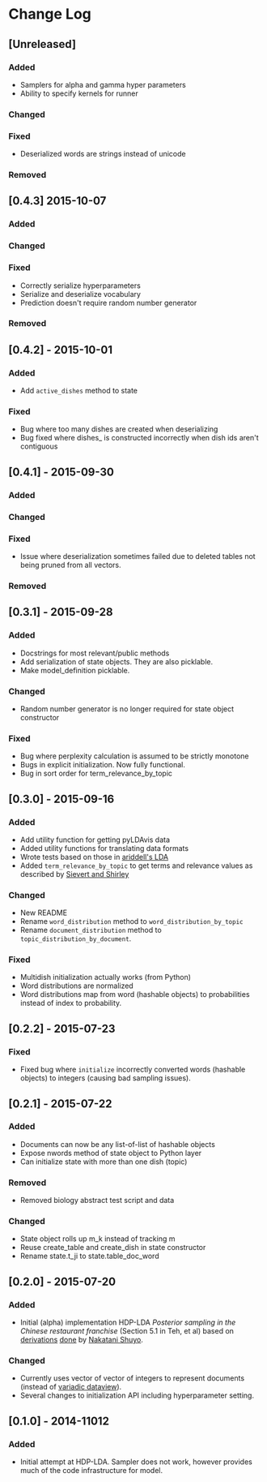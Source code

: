 # Change Log

## [Unreleased]
### Added
- Samplers for alpha and gamma hyper parameters
- Ability to specify kernels for runner

### Changed

### Fixed
- Deserialized words are strings instead of unicode

### Removed

## [0.4.3] 2015-10-07
### Added

### Changed

### Fixed
- Correctly serialize hyperparameters
- Serialize and deserialize vocabulary
- Prediction doesn't require random number generator

### Removed

## [0.4.2] - 2015-10-01
### Added
- Add `active_dishes` method to state

### Fixed
- Bug where too many dishes are created when deserializing
- Bug fixed where dishes_ is constructed incorrectly when dish ids aren't contiguous

## [0.4.1] - 2015-09-30
### Added

### Changed

### Fixed
- Issue where deserialization sometimes failed due to deleted tables not being pruned from all vectors.

### Removed

## [0.3.1] - 2015-09-28
### Added
- Docstrings for most relevant/public methods
- Add serialization of state objects. They are also picklable.
- Make model_definition picklable.

### Changed
- Random number generator is no longer required for state object constructor

### Fixed
- Bug where perplexity calculation is assumed to be strictly monotone
- Bugs in explicit initialization. Now fully functional.
- Bug in sort order for term_relevance_by_topic

## [0.3.0] - 2015-09-16
### Added
- Add utility function for getting pyLDAvis data
- Added utility functions for translating data formats
- Wrote tests based on those in [ariddell's LDA](https://github.com/ariddell/lda/tree/57f721b05ffbdec5cb11c2533f72aa1f9e6ed12d/lda/tests)
- Added `term_relevance_by_topic` to get terms and relevance values as described by [Sievert and Shirley](http://nlp.stanford.edu/events/illvi2014/papers/sievert-illvi2014.pdf)

### Changed
- New README
- Rename `word_distribution` method to `word_distribution_by_topic`
- Rename `document_distribution` method to `topic_distribution_by_document`.

### Fixed
- Multidish initialization actually works (from Python)
- Word distributions are normalized
- Word distributions map from word (hashable objects) to probabilities instead of index to probability.

## [0.2.2] - 2015-07-23
### Fixed
- Fixed bug where `initialize` incorrectly converted words (hashable objects) to integers (causing bad sampling issues).

## [0.2.1] - 2015-07-22
### Added
- Documents can now be any list-of-list of hashable objects
- Expose nwords method of state object to Python layer
- Can initialize state with more than one dish (topic)

### Removed
- Removed biology abstract test script and data

### Changed
- State object rolls up m_k instead of tracking m
- Reuse create_table and create_dish in state constructor
- Rename state.t_ji to state.table_doc_word

## [0.2.0] - 2015-07-20
### Added
- Initial (alpha) implementation HDP-LDA _Posterior sampling in the Chinese restaurant franchise_ (Section 5.1 in Teh, et al) based on [derivations](https://shuyo.wordpress.com/2012/08/15/hdp-lda-updates/) [done](https://github.com/shuyo/iir/blob/a6203a7523970a4807beba1ce3b9048a16013246/lda/hdplda2.py) by [Nakatani Shuyo](https://twitter.com/shuyo).

### Changed
- Currently uses vector of vector of integers to represent documents (instead of [variadic dataview](https://github.com/datamicroscopes/common/blob/master/include/microscopes/common/variadic/dataview.hpp)).
- Several changes to initialization API including hyperparameter setting.


## [0.1.0] - 2014-11012
### Added
- Initial attempt at HDP-LDA. Sampler does not work, however provides much of the code infrastructure for model.